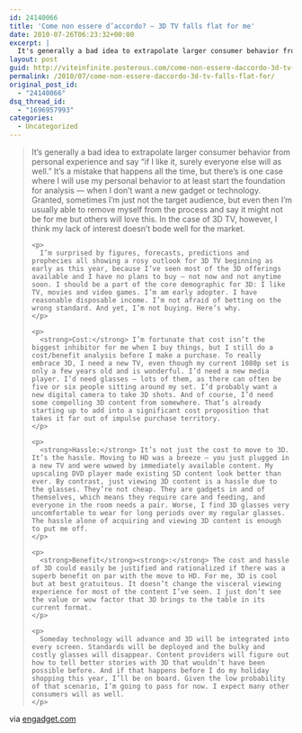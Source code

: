```yaml
---
id: 24140066
title: 'Come non essere d’accordo? – 3D TV falls flat for me'
date: 2010-07-26T06:23:32+00:00
excerpt: |
  It's generally a bad idea to extrapolate larger consumer behavior from personal experience and say "if I like it, surely everyone else will as well." It's a mistake that happens all the time, but there's is one case where I will use my personal be...
layout: post
guid: http://viteinfinite.posterous.com/come-non-essere-daccordo-3d-tv-falls-flat-for
permalink: /2010/07/come-non-essere-daccordo-3d-tv-falls-flat-for/
original_post_id:
  - "24140066"
dsq_thread_id:
  - "1696957993"
categories:
  - Uncategorized
---
```

<div class="posterous_bookmarklet_entry">
  <blockquote class="posterous_long_quote">
    <p>
      It’s generally a bad idea to extrapolate larger consumer behavior from personal experience and say “if I like it, surely everyone else will as well.” It’s a mistake that happens all the time, but there’s is one case where I will use my personal behavior to at least start the foundation for analysis — when I don’t want a new gadget or technology. Granted, sometimes I’m just not the target audience, but even then I’m usually able to remove myself from the process and say it might not be for me but others will love this. In the case of 3D TV, however, I think my lack of interest doesn’t bode well for the market.
    </p>
    
    <p>
      I’m surprised by figures, forecasts, predictions and prophecies all showing a rosy outlook for 3D TV beginning as early as this year, because I’ve seen most of the 3D offerings available and I have no plans to buy — not now and not anytime soon. I should be a part of the core demographic for 3D: I like TV, movies and video games. I’m am early adopter. I have reasonable disposable income. I’m not afraid of betting on the wrong standard. And yet, I’m not buying. Here’s why.
    </p>
    
    <p>
      <strong>Cost:</strong> I’m fortunate that cost isn’t the biggest inhibitor for me when I buy things, but I still do a cost/benefit analysis before I make a purchase. To really embrace 3D, I need a new TV, even though my current 1080p set is only a few years old and is wonderful. I’d need a new media player. I’d need glasses — lots of them, as there can often be five or six people sitting around my set. I’d probably want a new digital camera to take 3D shots. And of course, I’d need some compelling 3D content from somewhere. That’s already starting up to add into a significant cost proposition that takes it far out of impulse purchase territory.
    </p>
    
    <p>
      <strong>Hassle:</strong> It’s not just the cost to move to 3D. It’s the hassle. Moving to HD was a breeze — you just plugged in a new TV and were wowed by immediately available content. My upscaling DVD player made existing SD content look better than ever. By contrast, just viewing 3D content is a hassle due to the glasses. They’re not cheap. They are gadgets in and of themselves, which means they require care and feeding, and everyone in the room needs a pair. Worse, I find 3D glasses very uncomfortable to wear for long periods over my regular glasses. The hassle alone of acquiring and viewing 3D content is enough to put me off.
    </p>
    
    <p>
      <strong>Benefit</strong><strong>:</strong> The cost and hassle of 3D could easily be justified and rationalized if there was a superb benefit on par with the move to HD. For me, 3D is cool but at best gratuitous. It doesn’t change the visceral viewing experience for most of the content I’ve seen. I just don’t see the value or wow factor that 3D brings to the table in its current format.
    </p>
    
    <p>
      Someday technology will advance and 3D will be integrated into every screen. Standards will be deployed and the bulky and costly glasses will disappear. Content providers will figure out how to tell better stories with 3D that wouldn’t have been possible before. And if that happens before I do my holiday shopping this year, I’ll be on board. Given the low probability of that scenario, I’m going to pass for now. I expect many other consumers will as well.
    </p>
  </blockquote>
  
  <div class="posterous_quote_citation">
    via <a href="http://www.engadget.com/2010/07/25/entelligence-3d-tv-falls-flat-for-me/">engadget.com</a>
  </div>
</div>